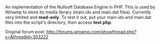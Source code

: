 An implementation of the Nullsoft Database Engine in PHP. This is used by Winamp to store its media library (main.idx and main.dat files). Currently very limited and **read-only**. To test it out, put your main.idx and main.dat files into the script's directory, then access **test.php**.

Original forum post: http://forums.winamp.com/showthread.php?s=&threadid=303222